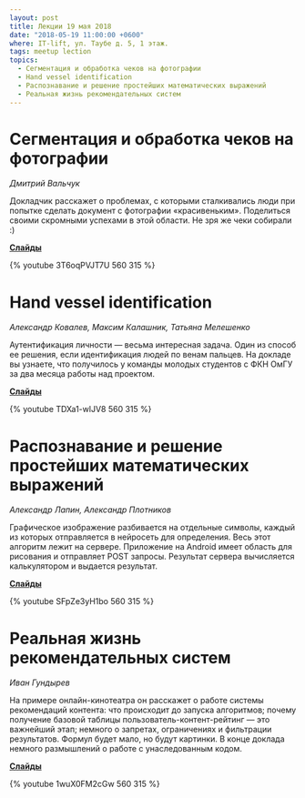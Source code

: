 ```yaml
---
layout: post
title: Лекции 19 мая 2018
date: "2018-05-19 11:00:00 +0600"
where: IT-lift, ул. Таубе д. 5, 1 этаж.
tags: meetup lection
topics:
  - Сегментация и обработка чеков на фотографии
  - Hand vessel identification
  - Распознавание и решение простейших математических выражений
  - Реальная жизнь рекомендательных систем 
---
```


# Сегментация и обработка чеков на фотографии

_Дмитрий Вальчук_  

Докладчик расскажет о проблемах, с которыми сталкивались люди при попытке сделать документ с фотографии «красивеньким». Поделиться своими скромными успехами в этой области. Не зря же чеки собирали :) 

**[Слайды](/assets/presentations/2018-05-19_01_Documents-segmentation.pdf)**  

{% youtube 3T6oqPVJT7U 560 315 %}

# Hand vessel identification

_Александр Ковалев, Максим Калашник, Татьяна Мелешенко_  

Аутентификация личности — весьма интересная задача. Один из способ ее решения, если идентификация людей по венам пальцев. На докладе вы узнаете, что получилось у команды молодых студентов с ФКН ОмГУ за два месяца работы над проектом.  

**[Слайды](/assets/presentations/2018-05-19_02_Hand-vessel-identification.pdf)**  

{% youtube TDXa1-wlJV8 560 315 %}

# Распознавание и решение простейших математических выражений

_Александр Лапин, Александр Плотников_  

Графическое изображение разбивается на отдельные символы, каждый из которых отправляется в нейросеть для определения. Весь этот алгоритм лежит на сервере. Приложение на Android имеет область для рисования и отправляет POST запросы. Результат сервера вычисляется калькулятором и выдается результат.  

**[Слайды](/assets/presentations/2018-05-19_03_formulas-recognition.pdf)**  

{% youtube SFpZe3yH1bo 560 315 %}

# Реальная жизнь рекомендательных систем 

_Иван Гундырев_  

На примере онлайн-кинотеатра он расскажет о работе системы рекомендаций контента: что происходит до запуска алгоритмов; почему получение базовой таблицы пользователь-контент-рейтинг — это важнейший этап; немного о запретах, ограничениях и фильтрации результатов. Формул будет мало, но будут картинки. В конце доклада немного размышлений о работе с унаследованным кодом.

**[Слайды](/assets/presentations/2018-05-19_04_Real-life-of-recommendation-systems.pdf)**  

{% youtube 1wuX0FM2cGw 560 315 %}